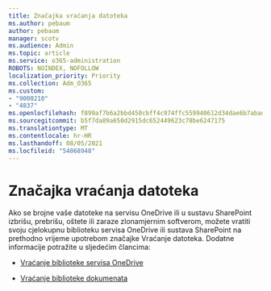 ```yaml
---
title: Značajka vraćanja datoteka
ms.author: pebaum
author: pebaum
manager: scotv
ms.audience: Admin
ms.topic: article
ms.service: o365-administration
ROBOTS: NOINDEX, NOFOLLOW
localization_priority: Priority
ms.collection: Adm_O365
ms.custom:
- "9000210"
- "4837"
ms.openlocfilehash: f899af7b6a2bbd450cbff4c974ffc559940612d34dae6b7abad55441bfd9a9cc
ms.sourcegitcommit: b5f7da89a650d2915dc652449623c78be6247175
ms.translationtype: MT
ms.contentlocale: hr-HR
ms.lasthandoff: 08/05/2021
ms.locfileid: "54068948"
---
```

# <a name="files-restore-feature"></a>Značajka vraćanja datoteka

Ako se brojne vaše datoteke na servisu OneDrive ili u sustavu SharePoint izbrišu, prebrišu, oštete ili zaraze zlonamjernim softverom, možete vratiti svoju cjelokupnu biblioteku servisa OneDrive ili sustava SharePoint na prethodno vrijeme upotrebom značajke Vraćanje datoteka. Dodatne informacije potražite u sljedećim člancima:

- [Vraćanje biblioteke servisa OneDrive](https://support.office.com/article/restore-your-onedrive-fa231298-759d-41cf-bcd0-25ac53eb8a150)

- [Vraćanje biblioteke dokumenata](https://support.office.com/article/restore-a-document-library-317791c3-8bd0-4dfd-8254-3ca90883d39a)
